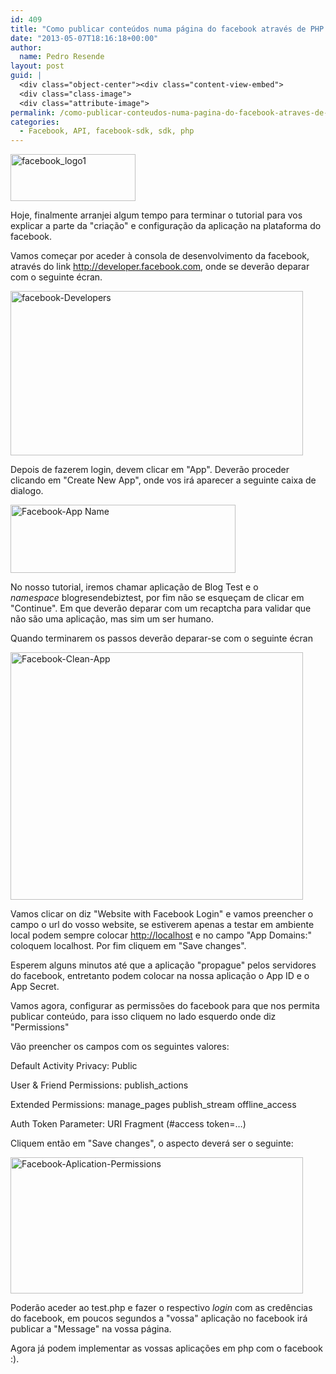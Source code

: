 ```yaml
---
id: 409
title: "Como publicar conteúdos numa página do facebook através de PHP - Parte 2"
date: "2013-05-07T18:16:18+00:00"
author:
  name: Pedro Resende
layout: post
guid: |
  <div class="object-center"><div class="content-view-embed">
  <div class="class-image">
  <div class="attribute-image">
permalink: /como-publicar-conteudos-numa-pagina-do-facebook-atraves-de-php-parte-2/
categories:
  - Facebook, API, facebook-sdk, sdk, php
---
```


<div class="object-center">
  <div class="content-view-embed">
    <div class="class-image">
      <div class="attribute-image">
      <img src="https://blog.resende.biz/assets/blog/ezdemo_site/storage/images/media/images/facebook_logo1/11834-1-eng-GB/facebook_logo1_medium.jpg" width="200" height="75"  style="border: 0px solid ;" alt="facebook_logo1" title="facebook_logo1" />
      </div>
    </div>
  </div>
</div>

Hoje, finalmente arranjei algum tempo para terminar o tutorial para vos explicar a parte da "criação" e configuração da aplicação na plataforma do facebook.

Vamos começar por aceder à consola de desenvolvimento da facebook, através do link <a href="http://developer.facebook.com" target="_self">http://developer.facebook.com</a>, onde se deverão deparar com o seguinte écran.

<div class="object-center">
  <div class="content-view-embed">
    <div class="class-image">
      <div class="attribute-image">
      <img src="https://blog.resende.biz/assets/blog/ezdemo_site/storage/images/media/images/facebook-developers/11844-1-eng-GB/facebook-Developers_mainstory1.png" width="468" height="263"  style="border: 0px solid ;" alt="facebook-Developers" title="facebook-Developers" />
      </div>
    </div>
  </div>
</div>

Depois de fazerem login, devem clicar em "App". Deverão proceder clicando em "Create New App", onde vos irá aparecer a seguinte caixa de dialogo.

<div class="object-center">
  <div class="content-view-embed">
    <div class="class-image">
      <div class="attribute-image">
      <img src="https://blog.resende.biz/assets/blog/ezdemo_site/storage/images/media/images/facebook-app-name/11849-1-eng-GB/Facebook-App-Name_large.png" width="360" height="109"  style="border: 0px solid ;" alt="Facebook-App Name" title="Facebook-App Name" />
      </div>
    </div>
  </div>
</div>

No nosso tutorial, iremos chamar aplicação de Blog Test e o _namespace_&nbsp;blogresendebiztest, por fim não se esqueçam de clicar em "Continue". Em que deverão deparar com um recaptcha para validar que não são uma aplicação, mas sim um ser humano.

Quando terminarem os passos deverão deparar-se com o seguinte écran

<div class="object-center">
  <div class="content-view-embed">
    <div class="class-image">
      <div class="attribute-image">
      <img src="https://blog.resende.biz/assets/blog/ezdemo_site/storage/images/media/images/facebook-clean-app/11859-1-eng-GB/Facebook-Clean-App_mainstory1.png" width="468" height="396"  style="border: 0px solid ;" alt="Facebook-Clean-App" title="Facebook-Clean-App" />
      </div>
    </div>
  </div>
</div>

Vamos clicar on diz "Website with Facebook Login" e vamos preencher o campo o url do vosso website, se estiverem apenas a testar em ambiente local podem sempre colocar <a href="http://localhost" target="_self">http://localhost</a>&nbsp;e no campo "App Domains:" coloquem localhost. Por fim cliquem em "Save changes".

Esperem alguns minutos até que a aplicação "propague" pelos servidores do facebook, entretanto podem colocar na nossa aplicação o App ID e o App Secret.

Vamos agora, configurar as permissões do facebook para que nos permita publicar conteúdo, para isso cliquem no lado esquerdo onde diz "Permissions"

Vão preencher os campos com os seguintes valores:

Default Activity Privacy: Public

User & Friend Permissions: publish_actions

Extended Permissions: manage_pages publish_stream offline_access

Auth Token Parameter: URI Fragment (#access token=&#8230;)

Cliquem então em "Save changes", o aspecto deverá ser o seguinte:

<div class="object-center">
  <div class="content-view-embed">
    <div class="class-image">
      <div class="attribute-image">
      <img src="https://blog.resende.biz/assets/blog/ezdemo_site/storage/images/media/images/facebook-aplication-permissions/11864-1-eng-GB/Facebook-Aplication-Permissions_mainstory1.png" width="468" height="218"  style="border: 0px solid ;" alt="Facebook-Aplication-Permissions" title="Facebook-Aplication-Permissions" />
      </div>
    </div>
  </div>
</div>

Poderão aceder ao test.php e fazer o respectivo _login_ com as credências do facebook, em poucos segundos a "vossa" aplicação no facebook irá publicar a "Message" na vossa página.

Agora já podem implementar as vossas aplicações em php com o facebook :).

